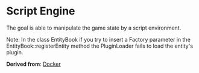 # Script Engine
The goal is able to manipulate the game state by a script environment.

Note: In the class EntityBook if you try to insert a Factory parameter in the EntityBook::registerEntity method the PluginLoader fails to load the entity's plugin.

**Derived from**: [Docker](https://github.com/korut94/MakeQtGame/tree/docker)

